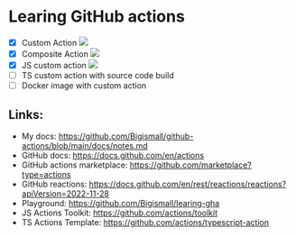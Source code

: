 # Learing GitHub actions 


- [x] Custom Action ![](https://github.com/Bigismall/learing-gha/actions/workflows/smile.yml/badge.svg)
- [x] Composite Action ![](https://github.com/Bigismall/learing-gha/actions/workflows/composite-action-math-matrix-manual.yml/badge.svg)
- [x] JS custom action ![](https://github.com/Bigismall/learing-gha/actions/workflows/composite-javascript-action-manual.yml/badge.svg)
- [ ] TS custom action with source code build
- [ ] Docker image with custom action

## Links:
* My docs: https://github.com/Bigismall/github-actions/blob/main/docs/notes.md
* GitHub docs: https://docs.github.com/en/actions
* GitHub actions marketplace: https://github.com/marketplace?type=actions
* GitHub reactions: https://docs.github.com/en/rest/reactions/reactions?apiVersion=2022-11-28 
* Playground: https://github.com/Bigismall/learing-gha   
* JS Actions Toolkit: https://github.com/actions/toolkit
* TS Actions Template: https://github.com/actions/typescript-action